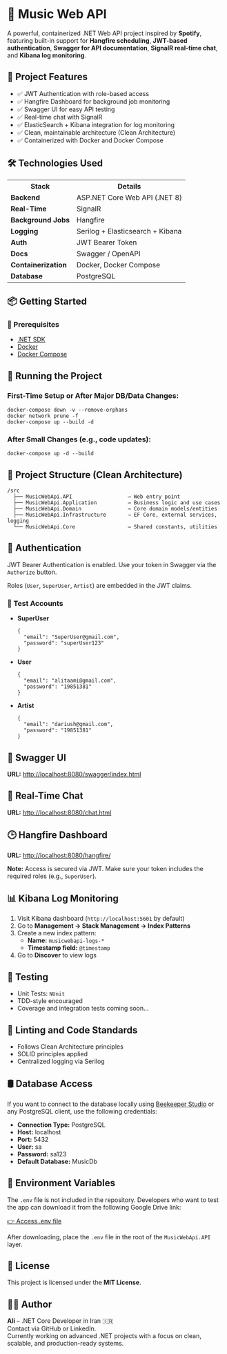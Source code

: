 <h1>🎵 Music Web API</h1> <p> A powerful, containerized .NET Web API project inspired by <strong>Spotify</strong>, featuring built-in support for <strong>Hangfire scheduling</strong>, <strong>JWT-based authentication</strong>, <strong>Swagger for API documentation</strong>, <strong>SignalR real-time chat</strong>, and <strong>Kibana log monitoring</strong>. </p>

<h2>🚀 Project Features</h2>
<ul>
  <li>✅ JWT Authentication with role-based access</li>
  <li>✅ Hangfire Dashboard for background job monitoring</li>
  <li>✅ Swagger UI for easy API testing</li>
  <li>✅ Real-time chat with SignalR</li>
  <li>✅ ElasticSearch + Kibana integration for log monitoring</li>
  <li>✅ Clean, maintainable architecture (Clean Architecture)</li>
  <li>✅ Containerized with Docker and Docker Compose</li>
</ul>

<h2>🛠️ Technologies Used</h2>
<table>
  <tr><th>Stack</th><th>Details</th></tr>
  <tr><td><strong>Backend</strong></td><td>ASP.NET Core Web API (.NET 8)</td></tr>
  <tr><td><strong>Real-Time</strong></td><td>SignalR</td></tr>
  <tr><td><strong>Background Jobs</strong></td><td>Hangfire</td></tr>
  <tr><td><strong>Logging</strong></td><td>Serilog + Elasticsearch + Kibana</td></tr>
  <tr><td><strong>Auth</strong></td><td>JWT Bearer Token</td></tr>
  <tr><td><strong>Docs</strong></td><td>Swagger / OpenAPI</td></tr>
  <tr><td><strong>Containerization</strong></td><td>Docker, Docker Compose</td></tr>
  <tr><td><strong>Database</strong></td><td>PostgreSQL</td></tr>
</table>

<h2>📦 Getting Started</h2>

<h3>🔧 Prerequisites</h3>
<ul>
  <li><a href="https://dotnet.microsoft.com/download">.NET SDK</a></li>
  <li><a href="https://www.docker.com/">Docker</a></li>
  <li><a href="https://docs.docker.com/compose/">Docker Compose</a></li>
</ul>

<h2>🐳 Running the Project</h2>

<h3>First-Time Setup or After Major DB/Data Changes:</h3>
<pre><code>docker-compose down -v --remove-orphans
docker network prune -f
docker-compose up --build -d
</code></pre>

<h3>After Small Changes (e.g., code updates):</h3>
<pre><code>docker-compose up -d --build
</code></pre>

<h2>📂 Project Structure (Clean Architecture)</h2>
<pre><code>/src
  ├── MusicWebApi.API                  → Web entry point
  ├── MusicWebApi.Application          → Business logic and use cases
  ├── MusicWebApi.Domain               → Core domain models/entities
  ├── MusicWebApi.Infrastructure       → EF Core, external services, logging
  └── MusicWebApi.Core                 → Shared constants, utilities
</code></pre>

<h2>🔐 Authentication</h2>
<p>JWT Bearer Authentication is enabled. Use your token in Swagger via the <code>Authorize</code> button.</p>
<p>Roles (<code>User</code>, <code>SuperUser</code>, <code>Artist</code>) are embedded in the JWT claims.</p>
<h3>🧪 Test Accounts</h3>
<ul>
  <li><strong>SuperUser</strong>
    <pre><code>{
  "email": "SuperUser@gmail.com",
  "password": "superUser123"
}</code></pre>
  </li>
  <li><strong>User</strong>
    <pre><code>{
  "email": "alitaami@gmail.com",
  "password": "19851381"
}</code></pre>
  </li>
  <li><strong>Artist</strong>
    <pre><code>{
  "email": "dariush@gmail.com",
  "password": "19851381"
}</code></pre>
  </li>
</ul>

<h2>📘 Swagger UI</h2>
<p><strong>URL:</strong> <a href="http://localhost:8080/swagger/index.html">http://localhost:8080/swagger/index.html</a></p>

<h2>💬 Real-Time Chat</h2>
<p><strong>URL:</strong> <a href="http://localhost:8080/chat.html">http://localhost:8080/chat.html</a></p>

<h2>🕒 Hangfire Dashboard</h2>
<p><strong>URL:</strong> <a href="http://localhost:8080/hangfire/">http://localhost:8080/hangfire/</a></p>
<p><strong>Note:</strong> Access is secured via JWT. Make sure your token includes the required roles (e.g., <code>SuperUser</code>).</p>

<h2>📊 Kibana Log Monitoring</h2>
<ol>
  <li>Visit Kibana dashboard (<code>http://localhost:5601</code> by default)</li>
  <li>Go to <strong>Management → Stack Management → Index Patterns</strong></li>
  <li>Create a new index pattern:
    <ul>
      <li><strong>Name:</strong> <code>musicwebapi-logs-*</code></li>
      <li><strong>Timestamp field:</strong> <code>@timestamp</code></li>
    </ul>
  </li>
  <li>Go to <strong>Discover</strong> to view logs</li>
</ol>

<h2>🧪 Testing</h2>
<ul>
  <li>Unit Tests: <code>NUnit</code></li>
  <li>TDD-style encouraged</li>
  <li>Coverage and integration tests coming soon...</li>
</ul>

<h2>🧼 Linting and Code Standards</h2>
<ul>
  <li>Follows Clean Architecture principles</li>
  <li>SOLID principles applied</li>
  <li>Centralized logging via Serilog</li>
</ul>

<h2>🛢️ Database Access</h2>
<p>If you want to connect to the database locally using <a href="https://www.beekeeperstudio.io/">Beekeeper Studio</a> or any PostgreSQL client, use the following credentials:</p>
<ul>
  <li><strong>Connection Type:</strong> PostgreSQL</li>
  <li><strong>Host:</strong> localhost</li>
  <li><strong>Port:</strong> 5432</li>
  <li><strong>User:</strong> sa</li>
  <li><strong>Password:</strong> sa123</li>
  <li><strong>Default Database:</strong> MusicDb</li>
</ul>


<h2>📄 Environment Variables</h2>
<p>
  The <code>.env</code> file is not included in the repository. Developers who want to test the app can download it from the following Google Drive link:
</p>
<p>
  <a href="https://docs.google.com/document/d/1ysQWdMN3I2koneb0sOkb0dh_oU01MePLkf0-RU7mAEY/edit?usp=sharing" target="_blank">
    👉 Access .env file
  </a>
</p>
<p>
  After downloading, place the <code>.env</code> file in the root of the <code>MusicWebApi.API</code> layer.
</p>

<h2>📜 License</h2>
<p>This project is licensed under the <strong>MIT License</strong>.</p>

<h2>🙋‍♂️ Author</h2>
<p><strong>Ali</strong> – .NET Core Developer in Iran 🇮🇷<br>
Contact via GitHub or LinkedIn.<br>
Currently working on advanced .NET projects with a focus on clean, scalable, and production-ready systems.</p>
